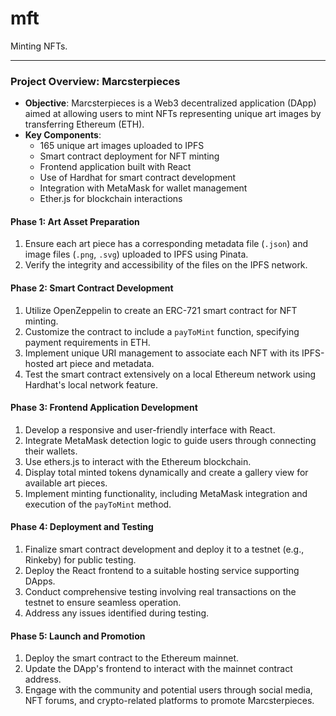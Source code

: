 # mft

Minting NFTs.

---

### Project Overview: Marcsterpieces

- **Objective**: Marcsterpieces is a Web3 decentralized application (DApp) aimed at allowing users to mint NFTs representing unique art images by transferring Ethereum (ETH).
- **Key Components**:
  - 165 unique art images uploaded to IPFS
  - Smart contract deployment for NFT minting
  - Frontend application built with React
  - Use of Hardhat for smart contract development
  - Integration with MetaMask for wallet management
  - Ether.js for blockchain interactions

#### Phase 1: Art Asset Preparation

1. Ensure each art piece has a corresponding metadata file (`.json`) and image files (`.png`, `.svg`) uploaded to IPFS using Pinata.
2. Verify the integrity and accessibility of the files on the IPFS network.

#### Phase 2: Smart Contract Development

1. Utilize OpenZeppelin to create an ERC-721 smart contract for NFT minting.
2. Customize the contract to include a `payToMint` function, specifying payment requirements in ETH.
3. Implement unique URI management to associate each NFT with its IPFS-hosted art piece and metadata.
4. Test the smart contract extensively on a local Ethereum network using Hardhat's local network feature.

#### Phase 3: Frontend Application Development

1. Develop a responsive and user-friendly interface with React.
2. Integrate MetaMask detection logic to guide users through connecting their wallets.
3. Use ethers.js to interact with the Ethereum blockchain.
4. Display total minted tokens dynamically and create a gallery view for available art pieces.
5. Implement minting functionality, including MetaMask integration and execution of the `payToMint` method.

#### Phase 4: Deployment and Testing

1. Finalize smart contract development and deploy it to a testnet (e.g., Rinkeby) for public testing.
2. Deploy the React frontend to a suitable hosting service supporting DApps.
3. Conduct comprehensive testing involving real transactions on the testnet to ensure seamless operation.
4. Address any issues identified during testing.

#### Phase 5: Launch and Promotion

1. Deploy the smart contract to the Ethereum mainnet.
2. Update the DApp's frontend to interact with the mainnet contract address.
3. Engage with the community and potential users through social media, NFT forums, and crypto-related platforms to promote Marcsterpieces.
